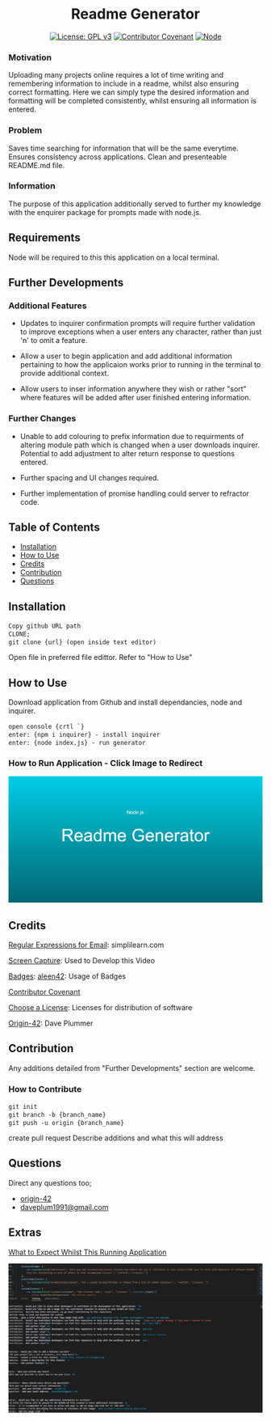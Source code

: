 <div align="center">

# Readme Generator
  
</div>

<div align="center">

  
[![License: GPL v3](https://img.shields.io/badge/License-GPLv3-blue.svg)](https://www.gnu.org/licenses/gpl-3.0) [![Contributor Covenant](https://img.shields.io/badge/Contributor%20Covenant-2.1-4baaaa.svg)](https://www.contributor-covenant.org/version/2/1/code_of_conduct/code_of_conduct.md) [![Node](https://badges.aleen42.com/src/node.svg)](https://nodejs.org/en/)

</div>


### Motivation

Uploading many projects online requires a lot of time writing and remembering information to include in a readme, whilst also ensuring correct formatting. Here we can simply type the desired information and formatting will be completed consistently, whilst ensuring all information is entered.

### Problem

Saves time searching for information that will be the same everytime. Ensures consistency across applications. Clean and presenteable README.md file. 

### Information

The purpose of this application additionally served to further my knowledge with the enquirer package for prompts made with node.js.

## Requirements

Node will be required to this this application on a local terminal. 

## Further Developments

### Additional Features

- Updates to inquirer confirmation prompts will require further validation to improve exceptions when a user enters any character, rather than just 'n' to omit a feature. 

- Allow a user to begin application and add additional information pertaining to how the applicaion works prior to running in the terminal to provide additional context.

- Allow users to inser information anywhere they wish or rather "sort" where features will be added after user finished entering information.

### Further Changes

- Unable to add colouring to prefix information due to requirments of altering module path which is changed when a user downloads inquirer. Potential to add adjustment to alter return response to questions entered.

- Further spacing and UI changes required.

- Further implementation of promise handling could server to refractor code.

## Table of Contents

* [Installation](#installation)
* [How to Use](#how-to-use)
* [Credits](#credits)
* [Contribution](#contribution)
* [Questions](#questions)

## Installation


```
Copy github URL path
CLONE;
git clone {url} (open inside text editor)
```

Open file in preferred file edittor.
Refer to "How to Use"

## How to Use

Download application from Github and install dependancies, node and inquirer.


```
open console {crtl `}
enter: {npm i inquirer} - install inquirer
enter: {node index.js} - run generator
```

### How to Run Application - Click Image to Redirect

[![ReadmeGenerator](./utils/screenshots/thumbnail.jpg)](https://youtu.be/GcAtN6wYZwQ "Link Title")

## Credits

[Regular Expressions for Email](https://www.simplilearn.com/tutorials/javascript-tutorial/email-validation-in-javascript): simplilearn.com

[Screen Capture](https://www.screencapture.com/): Used to Develop this Video

[Badges](https://github.com/aleen42/badges): [aleen42](https://github.com/aleen42/): Usage of Badges

[Contributor Covenant](https://www.contributor-covenant.org/)

[Choose a License](https://choosealicense.com/): Licenses for distribution of software

[Origin-42](https://github.com/origin-42): Dave Plummer

## Contribution

Any additions detailed from "Further Developments" section are welcome.

### How to Contribute

```
git init
git branch -b {branch_name}
git push -u origin {branch_name}
```

create pull request
Describe additions and what this will address

## Questions

Direct any questions too;

- [origin-42](https://github.com/origin-42)
- daveplum1991@gmail.com

## Extras

[What to Expect Whilst This Running Application](./utils/images/generator_screenshot.jpg)

![snippet](./utils/screenshots/generator_screenshot.jpg)

